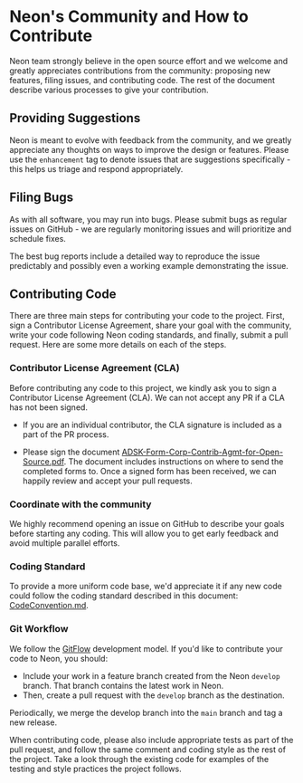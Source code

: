 # Neon's Community and How to Contribute

Neon team strongly believe in the open source effort and we welcome and greatly appreciates contributions from the community: proposing new features, filing issues,  and contributing code. The rest of the document describe various processes to give your contribution. 

## Providing Suggestions

Neon is meant to evolve with feedback from the community, and we greatly appreciate any thoughts on ways to improve the design or features. Please use the `enhancement` tag to denote issues that are suggestions specifically - this helps us triage and respond appropriately.

## Filing Bugs

As with all software, you may run into bugs. Please submit bugs as regular issues on GitHub - we are regularly monitoring issues and will prioritize and schedule fixes.

The best bug reports include a detailed way to reproduce the issue predictably and possibly even a working example demonstrating the issue.

## Contributing Code

There are three main steps for contributing your code to the project. First, sign a Contributor License Agreement, share your goal with the community, write your code following Neon coding standards, and finally, submit a pull request. Here are some more details on each of the steps.


### Contributor License Agreement (CLA)

Before contributing any code to this project, we kindly ask you to sign a Contributor License Agreement (CLA). We can not accept any PR if a CLA has not been signed.

- If you are an individual contributor, the CLA signature is included as a part of the PR process.

- Please sign the document [ADSK-Form-Corp-Contrib-Agmt-for-Open-Source.pdf](./cla/ADSK-Form-Corp-Contrib-Agmt-for-Open-Source.pdf). The document includes instructions on where to send the completed forms to. Once a signed form has been received, we can happily review and accept your pull requests.

### Coordinate with the community

We highly recommend opening an issue on GitHub to describe your goals before starting any coding. This will allow you to get early feedback and avoid multiple parallel efforts.

### Coding Standard

To provide a more uniform code base, we'd appreciate it if any new code could follow the coding standard described in this document: [CodeConvention.md](CodeConvention.md).

### Git Workflow

We follow the [GitFlow](http://nvie.com/posts/a-successful-git-branching-model/) development model. 
If you'd like to contribute your code to Neon, you should:
- Include your work in a feature branch created from the Neon `develop` branch.
That branch contains the latest work in Neon. 
- Then, create a pull request with the `develop` branch as the destination.

Periodically, we merge the develop branch into the `main` branch and tag a new release.

When contributing code, please also include appropriate tests as part of the pull request, and follow the same comment and coding style as the rest of the project. Take a look through the existing code for examples of the testing and style practices the project follows.


